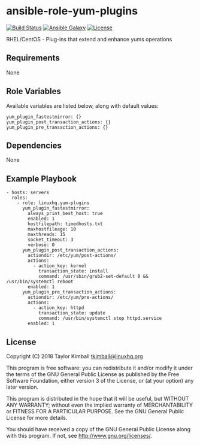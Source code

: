 # ansible-role-yum-plugins

[![Build Status](https://travis-ci.org/linuxhq/ansible-role-yum-plugins.svg?branch=master)](https://travis-ci.org/linuxhq/ansible-role-yum-plugins)
[![Ansible Galaxy](https://img.shields.io/badge/ansible--galaxy-yum--plugins-blue.svg?style=flat)](https://galaxy.ansible.com/linuxhq/yum-plugins)
[![License](https://img.shields.io/badge/license-GPLv3-brightgreen.svg?style=flat)](COPYING)

RHEL/CentOS - Plug-ins that extend and enhance yums operations

## Requirements

None

## Role Variables

Available variables are listed below, along with default values:

    yum_plugin_fastestmirror: {}
    yum_plugin_post_transaction_actions: {}
    yum_plugin_pre_transaction_actions: {}

## Dependencies

None

## Example Playbook

    - hosts: servers
      roles:
        - role: linuxhq.yum-plugins
          yum_plugin_fastestmirror:
            always_print_best_host: true
            enabled: 1
            hostfilepath: timedhosts.txt
            maxhostfileage: 10
            maxthreads: 15
            socket_timeout: 3
            verbose: 0
          yum_plugin_post_transaction_actions:
            actiondir: /etc/yum/post-actions/
            actions:
              - action_key: kernel
                transaction_state: install
                command: /usr/sbin/grub2-set-default 0 && /usr/bin/systemctl reboot
            enabled: 1
          yum_plugin_pre_transaction_actions:
            actiondir: /etc/yum/pre-actions/
            actions:
              - action_key: httpd
                transaction_state: update
                command: /usr/bin/systemctl stop httpd.service
            enabled: 1

## License

Copyright (C) 2018 Taylor Kimball <tkimball@linuxhq.org>

This program is free software: you can redistribute it and/or modify
it under the terms of the GNU General Public License as published by
the Free Software Foundation, either version 3 of the License, or
(at your option) any later version.

This program is distributed in the hope that it will be useful,
but WITHOUT ANY WARRANTY; without even the implied warranty of
MERCHANTABILITY or FITNESS FOR A PARTICULAR PURPOSE. See the
GNU General Public License for more details.

You should have received a copy of the GNU General Public License
along with this program. If not, see <http://www.gnu.org/licenses/>.
